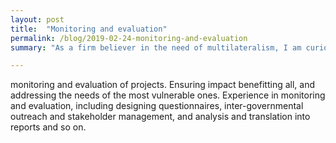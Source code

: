 ```yaml
---
layout: post
title:  "Monitoring and evaluation"
permalink: /blog/2019-02-24-monitoring-and-evaluation
summary: "As a firm believer in the need of multilateralism, I am curious about effective development cooperation."

---
```


monitoring and evaluation of projects. Ensuring impact benefitting all, and addressing the needs of the most vulnerable ones.
Experience in monitoring and evaluation, including designing questionnaires, inter-governmental outreach and stakeholder management, and analysis and translation into reports and so on.
